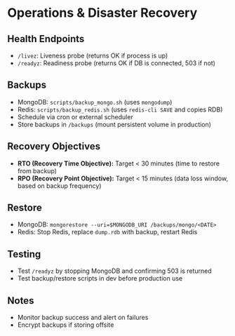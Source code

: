 # Operations & Disaster Recovery

## Health Endpoints
- `/livez`: Liveness probe (returns OK if process is up)
- `/readyz`: Readiness probe (returns OK if DB is connected, 503 if not)

## Backups
- MongoDB: `scripts/backup_mongo.sh` (uses `mongodump`)
- Redis: `scripts/backup_redis.sh` (uses `redis-cli SAVE` and copies RDB)
- Schedule via cron or external scheduler
- Store backups in `/backups` (mount persistent volume in production)

## Recovery Objectives
- **RTO (Recovery Time Objective):** Target < 30 minutes (time to restore from backup)
- **RPO (Recovery Point Objective):** Target < 15 minutes (data loss window, based on backup frequency)

## Restore
- MongoDB: `mongorestore --uri=$MONGODB_URI /backups/mongo/<DATE>`
- Redis: Stop Redis, replace `dump.rdb` with backup, restart Redis

## Testing
- Test `/readyz` by stopping MongoDB and confirming 503 is returned
- Test backup/restore scripts in dev before production use

## Notes
- Monitor backup success and alert on failures
- Encrypt backups if storing offsite
